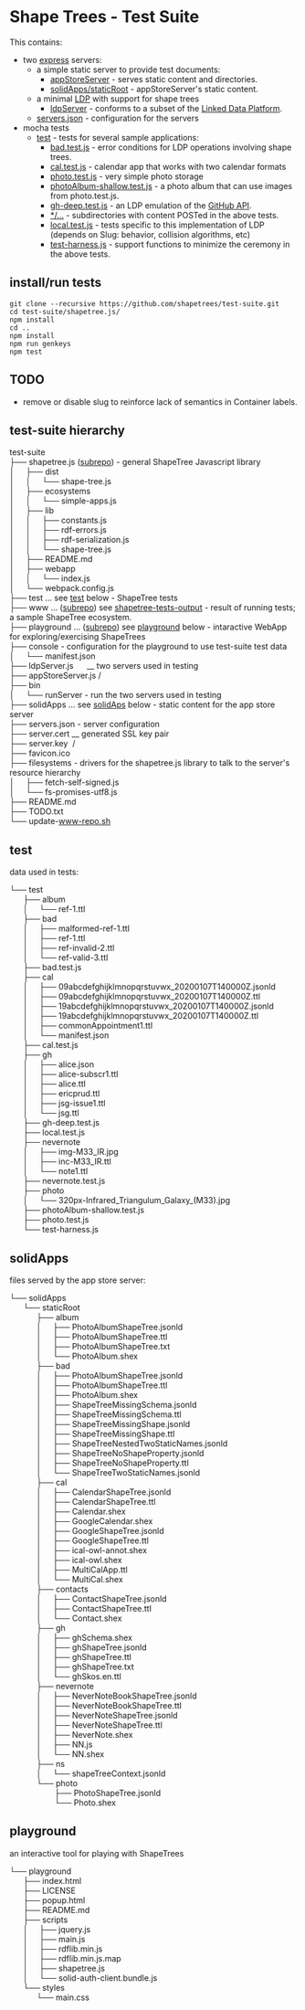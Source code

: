 # Shape Trees - Test Suite

This contains:
* two [express](https://expressjs.com/) servers:
  * a simple static server to provide test documents:
    * [appStoreServer](appStoreServer.js) - serves static content and directories.
    * [solidApps/staticRoot](solidApps/staticRoot) - appStoreServer's static content.
  * a minimal [LDP](https://www.w3.org/TR/ldp/) with support for shape trees
    * [ldpServer](ldpServer.js) - conforms to a subset of the [Linked Data Platform](https://www.w3.org/TR/ldp/).
  * [servers.json](servers.json) - configuration for the servers
* mocha tests
  * [test](test) - tests for several sample applications:
    * [bad.test.js](test/bad.test.js) - error conditions for LDP operations involving shape trees.
    * [cal.test.js](test/cal.test.js) - calendar app that works with two calendar formats
    * [photo.test.js](test/photo.test.js) - very simple photo storage
    * [photoAlbum-shallow.test.js](test/photoAlbum-shallow.test.js) - a photo album that can use images from photo.test.js.
    * [gh-deep.test.js](test/gh-deep.test.js) - an LDP emulation of the [GitHub API](https://developer.github.com/v3/).
    * [*/…](test) - subdirectories with content POSTed in the above tests.
    * [local.test.js](test/local.test.js) - tests specific to this implementation of LDP (depends on Slug: behavior, collision algorithms, etc)
    * [test-harness.js](test/test-harness.js) - support functions to minimize the ceremony in the above tests.

## install/run tests

``` shell
git clone --recursive https://github.com/shapetrees/test-suite.git
cd test-suite/shapetree.js/
npm install
cd ..
npm install
npm run genkeys
npm test
```

## TODO

* remove or disable slug to reinforce lack of semantics in Container labels.

## test-suite hierarchy

test-suite<br/>
├── shapetree.js (<a href="https://github.com/shapetrees/shapetree.js">subrepo</a>) - general ShapeTree Javascript library<br/>
│     ├── dist<br/>
│     │     └── shape-tree.js<br/>
│     ├── ecosystems<br/>
│     │     └── simple-apps.js<br/>
│     ├── lib<br/>
│     │     ├── constants.js<br/>
│     │     ├── rdf-errors.js<br/>
│     │     ├── rdf-serialization.js<br/>
│     │     └── shape-tree.js<br/>
│     ├── README.md<br/>
│     ├── webapp<br/>
│     │     └── index.js<br/>
│     └── webpack.config.js<br/>
├── test ... see <a href="#test">test</a> below - ShapeTree tests<br/>
├── www ... (<a href="https://github.com/ericprud/shapetree-tests-output">subrepo</a>) see <a href="https://github.com/ericprud/shapetree-tests-output#file-tree">shapetree-tests-output</a> - result of running tests; a sample ShapeTree ecosystem.<br/>
├── playground ... (<a href="https://github.com/shapetrees/playground">subrepo</a>) see <a href="#playground">playground</a> below - intaractive WebApp for exploring/exercising ShapeTrees<br/>
├── console - configuration for the playground to use test-suite test data<br/>
│     └── manifest.json<br/>
├── ldpServer.js      \__ two servers used in testing<br/>
├── appStoreServer.js /<br/>
├── bin<br/>
│     └── runServer - run the two servers used in testing<br/>
├── solidApps ... see <a href="#solidAps">solidAps</a> below - static content for the app store server<br/>
├── servers.json - server configuration<br/>
├── server.cert \__ generated SSL key pair<br/>
├── server.key  /<br/>
├── favicon.ico<br/>
├── filesystems - drivers for the shapetree.js library to talk to the server's resource hierarchy<br/>
│     ├── fetch-self-signed.js<br/>
│     └── fs-promises-utf8.js<br/>
├── README.md<br/>
├── TODO.txt<br/>
└── update-www-repo.sh

## test

data used in tests:

└── test<br/>
      ├── album<br/>
      │     └── ref-1.ttl<br/>
      ├── bad<br/>
      │     ├── malformed-ref-1.ttl<br/>
      │     ├── ref-1.ttl<br/>
      │     ├── ref-invalid-2.ttl<br/>
      │     └── ref-valid-3.ttl<br/>
      ├── bad.test.js<br/>
      ├── cal<br/>
      │     ├── 09abcdefghijklmnopqrstuvwx_20200107T140000Z.jsonld<br/>
      │     ├── 09abcdefghijklmnopqrstuvwx_20200107T140000Z.ttl<br/>
      │     ├── 19abcdefghijklmnopqrstuvwx_20200107T140000Z.jsonld<br/>
      │     ├── 19abcdefghijklmnopqrstuvwx_20200107T140000Z.ttl<br/>
      │     ├── commonAppointment1.ttl<br/>
      │     └── manifest.json<br/>
      ├── cal.test.js<br/>
      ├── gh<br/>
      │     ├── alice.json<br/>
      │     ├── alice-subscr1.ttl<br/>
      │     ├── alice.ttl<br/>
      │     ├── ericprud.ttl<br/>
      │     ├── jsg-issue1.ttl<br/>
      │     └── jsg.ttl<br/>
      ├── gh-deep.test.js<br/>
      ├── local.test.js<br/>
      ├── nevernote<br/>
      │     ├── img-M33_IR.jpg<br/>
      │     ├── inc-M33_IR.ttl<br/>
      │     └── note1.ttl<br/>
      ├── nevernote.test.js<br/>
      ├── photo<br/>
      │     └── 320px-Infrared_Triangulum_Galaxy_(M33).jpg<br/>
      ├── photoAlbum-shallow.test.js<br/>
      ├── photo.test.js<br/>
      └── test-harness.js

## solidApps

files served by the app store server:

└── solidApps<br/>
      └── staticRoot<br/>
            ├── album<br/>
            │     ├── PhotoAlbumShapeTree.jsonld<br/>
            │     ├── PhotoAlbumShapeTree.ttl<br/>
            │     ├── PhotoAlbumShapeTree.txt<br/>
            │     └── PhotoAlbum.shex<br/>
            ├── bad<br/>
            │     ├── PhotoAlbumShapeTree.jsonld<br/>
            │     ├── PhotoAlbumShapeTree.ttl<br/>
            │     ├── PhotoAlbum.shex<br/>
            │     ├── ShapeTreeMissingSchema.jsonld<br/>
            │     ├── ShapeTreeMissingSchema.ttl<br/>
            │     ├── ShapeTreeMissingShape.jsonld<br/>
            │     ├── ShapeTreeMissingShape.ttl<br/>
            │     ├── ShapeTreeNestedTwoStaticNames.jsonld<br/>
            │     ├── ShapeTreeNoShapeProperty.jsonld<br/>
            │     ├── ShapeTreeNoShapeProperty.ttl<br/>
            │     └── ShapeTreeTwoStaticNames.jsonld<br/>
            ├── cal<br/>
            │     ├── CalendarShapeTree.jsonld<br/>
            │     ├── CalendarShapeTree.ttl<br/>
            │     ├── Calendar.shex<br/>
            │     ├── GoogleCalendar.shex<br/>
            │     ├── GoogleShapeTree.jsonld<br/>
            │     ├── GoogleShapeTree.ttl<br/>
            │     ├── ical-owl-annot.shex<br/>
            │     ├── ical-owl.shex<br/>
            │     ├── MultiCalApp.ttl<br/>
            │     └── MultiCal.shex<br/>
            ├── contacts<br/>
            │     ├── ContactShapeTree.jsonld<br/>
            │     ├── ContactShapeTree.ttl<br/>
            │     └── Contact.shex<br/>
            ├── gh<br/>
            │     ├── ghSchema.shex<br/>
            │     ├── ghShapeTree.jsonld<br/>
            │     ├── ghShapeTree.ttl<br/>
            │     ├── ghShapeTree.txt<br/>
            │     └── ghSkos.en.ttl<br/>
            ├── nevernote<br/>
            │     ├── NeverNoteBookShapeTree.jsonld<br/>
            │     ├── NeverNoteBookShapeTree.ttl<br/>
            │     ├── NeverNoteShapeTree.jsonld<br/>
            │     ├── NeverNoteShapeTree.ttl<br/>
            │     ├── NeverNote.shex<br/>
            │     ├── NN.js<br/>
            │     └── NN.shex<br/>
            ├── ns<br/>
            │     └── shapeTreeContext.jsonld<br/>
            └── photo<br/>
                    ├── PhotoShapeTree.jsonld<br/>
                    └── Photo.shex

## playground

an interactive tool for playing with ShapeTrees

└── playground<br/>
      ├── index.html<br/>
      ├── LICENSE<br/>
      ├── popup.html<br/>
      ├── README.md<br/>
      ├── scripts<br/>
      │     ├── jquery.js<br/>
      │     ├── main.js<br/>
      │     ├── rdflib.min.js<br/>
      │     ├── rdflib.min.js.map<br/>
      │     ├── shapetree.js<br/>
      │     └── solid-auth-client.bundle.js<br/>
      └── styles<br/>
            └── main.css
